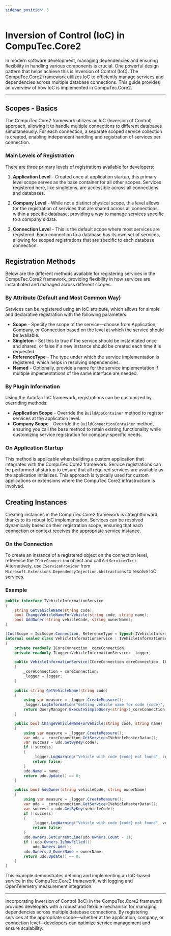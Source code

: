 ```yaml
---
sidebar_position: 3
---
```


# Inversion of Control (IoC) in CompuTec.Core2

In modern software development, managing dependencies and ensuring flexibility in handling various components is crucial. One powerful design pattern that helps achieve this is Inversion of Control (IoC). The CompuTec.Core2 framework utilizes IoC to efficiently manage services and dependencies across multiple database connections. This guide provides an overview of how IoC is implemented in CompuTec.Core2.

---

## Scopes - Basics

The CompuTec.Core2 framework utilizes an IoC (Inversion of Control) approach, allowing it to handle multiple connections to different databases simultaneously. For each connection, a separate scoped service collection is created, enabling independent handling and registration of services per connection.

### Main Levels of Registration

There are three primary levels of registrations available for developers:

1. **Application Level** - Created once at application startup, this primary level scope serves as the base container for all other scopes. Services registered here, like singletons, are accessible across all connections and databases.

2. **Company Level** - While not a distinct physical scope, this level allows for the registration of services that are shared across all connections within a specific database, providing a way to manage services specific to a company's data.

3. **Connection Level** - This is the default scope where most services are registered. Each connection to a database has its own set of services, allowing for scoped registrations that are specific to each database connection.

## Registration Methods

Below are the different methods available for registering services in the CompuTec.Core2 framework, providing flexibility in how services are instantiated and managed across different scopes.

### By Attribute (Default and Most Common Way)

Services can be registered using an IoC attribute, which allows for simple and declarative registration with the following parameters:

- **Scope** - Specify the scope of the service—choose from Application, Company, or Connection based on the level at which the service should be available.
- **Singleton** - Set this to true if the service should be instantiated once and shared, or false if a new instance should be created each time it is requested.
- **ReferenceType** - The type under which the service implementation is registered, which helps in resolving dependencies.
- **Named** - Optionally, provide a name for the service implementation if multiple implementations of the same interface are needed.

### By Plugin Information

Using the Autofac IoC framework, registrations can be customized by overriding methods:

- **Application Scope** -  Override the `BuildAppContainer` method to register services at the application level.
- **Company Scope** - Override the `BuildConnectionContainer` method, ensuring you call the base method to retain existing functionality while customizing service registration for company-specific needs.

### On Application Startup

This method is applicable when building a custom application that integrates with the CompuTec Core2 framework. Service registrations can be performed at startup to ensure that all required services are available as the application initializes. This approach is typically used for custom applications or extensions where the CompuTec Core2 infrastructure is involved.

## Creating Instances

Creating instances in the CompuTec.Core2 framework is straightforward, thanks to its robust IoC implementation. Services can be resolved dynamically based on their registration scope, ensuring that each connection or context receives the appropriate service instance.

### On the Connection

To create an instance of a registered object on the connection level, reference the `ICoreConnection` object and call `GetService<T>()`. Alternatively, use `IServiceProvider` from `Microsoft.Extensions.DependencyInjection.Abstractions` to resolve IoC services.

### Example

```csharp
public interface IVehicleInformationService
{
    string GetVehicleName(string code);
    bool ChangeVehicleNameForVehicle(string code, string name);
    bool AddOwner(string vehicleCode, string ownerName);
}

[Ioc(Scope = IocScope.Connection, ReferenceType = typeof(IVehicleInformationService))]
internal sealed class VehicleInformationService : IVehicleInformationService
{
    private readonly ICoreConnection _coreConnection;
    private readonly ILogger<VehicleInformationService> _logger;

    public VehicleInformationService(ICoreConnection coreConnection, ILogger<VehicleInformationService> logger)
    {
        _coreConnection = coreConnection;
        _logger = logger;
    }
    
    public string GetVehicleName(string code)
    {
        using var measure = _logger.CreateMeasure();
        _logger.LogInformation("Getting vehicle name for code {code}", code);
        return QueryManager.ExecuteSimpleQuery<string>(_coreConnection, "@CT_VO_OVMDA", "Name", "Code", code);
    }

    public bool ChangeVehicleNameForVehicle(string code, string name)
    {
        using var measure = _logger.CreateMeasure();
        var udo = _coreConnection.GetService<IVehicleMasterData>();
        var success = udo.GetByKey(code);
        if (!success)
        {
            _logger.LogWarning("Vehicle with code {code} not found", code);
            return false;
        }
        udo.Name = name;
        return udo.Update() == 0;
    }

    public bool AddOwner(string vehicleCode, string ownerName)
    {
        using var measure = _logger.CreateMeasure();
        var udo = _coreConnection.GetService<IVehicleMasterData>();
        var success = udo.GetByKey(vehicleCode);
        if (!success)
        {
            _logger.LogWarning("Vehicle with code {code} not found", vehicleCode);
            return false;
        }
        udo.Owners.SetCurrentLine(udo.Owners.Count - 1);
        if (!udo.Owners.IsRowFilled())
            udo.Owners.Add();
        udo.Owners.U_OwnerName = ownerName;
        return udo.Update() == 0;
    }
}
```

This example demonstrates defining and implementing an IoC-based service in the CompuTec.Core2 framework, with logging and OpenTelemetry measurement integration.

---
Incorporating Inversion of Control (IoC) in the CompuTec.Core2 framework provides developers with a robust and flexible mechanism for managing dependencies across multiple database connections. By registering services at the appropriate scope—whether at the application, company, or connection level—developers can optimize service management and ensure scalability.

